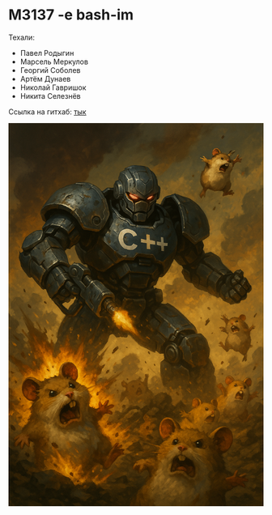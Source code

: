 # M3137 -e bash-im

Техали:

- Павел Родыгин
- Марсель Меркулов
- Георгий Соболев
- Артём Дунаев
- Николай Гавришок
- Никита Селезнёв

Ссылка на гитхаб: [тык](https://github.com/pasharodygin/cpp_tickets)

![](assets/main_page_c++.png)
